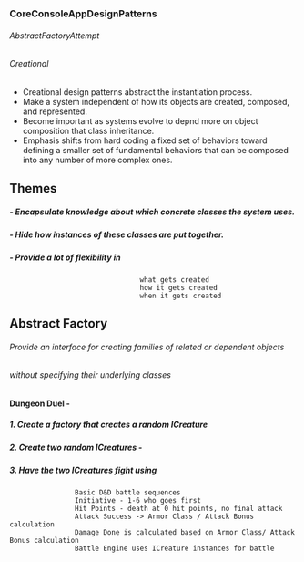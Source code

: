 ### CoreConsoleAppDesignPatterns #
###### AbstractFactoryAttempt 
###### Creational 


- Creational design patterns abstract the instantiation process.
- Make a system independent of how its objects are created, composed, and represented.
- Become important as systems evolve to depnd more on object composition that class inheritance.
- Emphasis shifts from hard coding a fixed set of behaviors toward defining a smaller set of fundamental behaviors that can be composed into any number of more complex ones.

## Themes
##### - Encapsulate knowledge about which concrete classes the system uses.
##### - Hide how instances of these classes are put together.
##### - Provide a lot of flexibility in 
                                    what gets created
                                    how it gets created
                                    when it gets created

## Abstract Factory
######          Provide an interface for creating families of related or dependent objects 
######          without specifying their underlying classes
        
####         Dungeon Duel - 
#####         1. Create a factory that creates a random ICreature
#####         2. Create two random ICreatures - 
#####         3. Have the two ICreatures fight using 
                    Basic D&D battle sequences
                    Initiative - 1-6 who goes first
                    Hit Points - death at 0 hit points, no final attack
                    Attack Success -> Armor Class / Attack Bonus calculation
                    Damage Done is calculated based on Armor Class/ Attack Bonus calculation
                    Battle Engine uses ICreature instances for battle
